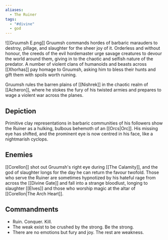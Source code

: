 ```yaml
---
aliases:
  - The Ruiner
tags:
  - "#divine"
  - god
---
```

![[Gruumsh E.png]]
Gruumsh commands hordes of barbaric marauders to destroy, pillage, and slaughter for the sheer joy of it. Orderless and without honour, the creeds of the evil hordemaster urge savage creatures to devour the world around them, giving in to the chaotic and selfish nature of the predator. A number of violent clans of humanoids and beasts across [[Xhorhas]] pay homage to Gruumsh, asking him to bless their hunts and gift them with spoils worth ruining.

Gruumsh rules the barren plains of [[Nishrek]] in the chaotic realm of [[Acheron]], where he stokes the fury of his twisted armies and prepares to wage a violent war across the planes.
## Depiction
Primitive clay representations in barbaric communities of his followers show the Ruiner as a hulking, bulbous behemoth of an [[Orcs|Orc]]. His missing eye has shifted, and the prominent eye is now centred in his face, like a nightmarish cyclops.
## Enemies
[[Corellon]] shot out Gruumsh's right eye during [[The Calamity]], and the god of slaughter longs for the day he can return the favour twofold. Those who serve the Ruiner are sometimes hypnotized by his hateful rage from across the [[Divine Gate]] and fall into a strange bloodlust, longing to slaughter [[Elves]] and those who worship magic at the altar of [[Corellon|The Arch Heart]].
## Commandments
- Ruin. Conquer. Kill.
- The weak exist to be crushed by the strong. Be the strong.
- There are no emotions but fury and joy. The rest are weakness.